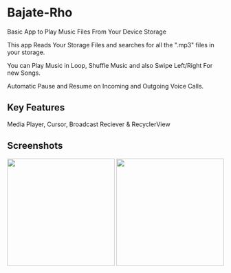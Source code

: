 # Bajate-Rho
Basic App to Play Music Files From Your Device Storage

This app Reads Your Storage Files and searches for all the ".mp3" files in your storage.

You can Play Music in Loop, Shuffle Music and also Swipe Left/Right For new Songs.

Automatic Pause and Resume on Incoming and Outgoing Voice Calls.

## Key Features

Media Player, Cursor, Broadcast Reciever & RecyclerView

## Screenshots

<img src = "https://github.com/sharaddadhich/Bajate-Rho/blob/master/MainRecyclerView1.png" width = 250>              <img src = "https://github.com/sharaddadhich/Bajate-Rho/blob/master/PlayingMusic1.png" width = 250>
